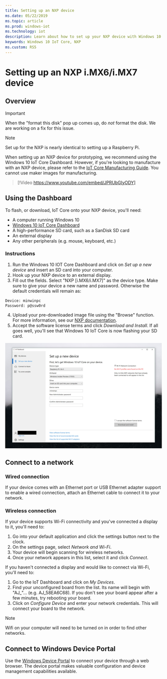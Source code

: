 ```yaml
---
title: Setting up an NXP device
ms.date: 05/22/2019
ms.topic: article
ms.prod: windows-iot
ms.technology: iot
description: Learn about how to set up your NXP device with Windows 10 IoT Core. Use the dashboard, connect to a network, and connect to Windows Device Portal.
keywords: Windows 10 IoT Core, NXP
ms.custom: RS5
---
```


# Setting up an NXP i.MX6/i.MX7 device

## Overview
> [!IMPORTANT]
> When the "format this disk" pop up comes up, do _not_ format the disk. We are working on a fix for this issue.

> [!NOTE]
> Set up for the NXP is nearly identical to setting up a Raspberry Pi.

When setting up an NXP device for prototyping, we recommend using the Windows 10 IoT Core Dashboard. However, if you're looking to manufacture with an NXP device, please refer to the [IoT Core Manufacturing Guide](/windows-hardware/manufacture/iot/iot-core-manufacturing-guide). You cannot use maker images for manufacturing.
<br>
> [!Video https://www.youtube.com/embed/JPRUbGIyODY]

## Using the Dashboard

To flash, or download, IoT Core onto your NXP device, you'll need:
* A computer running Windows 10
* [Windows 10 IoT Core Dashboard](/windows/iot-core/downloads)
* A high-performance SD card, such as a SanDisk SD card
* An external display
* Any other peripherals (e.g. mouse, keyboard, etc.)

### Instructions

1. Run the Windows 10 IOT Core Dashboard and click on *Set up a new device* and insert an SD card into your computer.
2. Hook up your NXP device to an external display.
3. Fill out the fields. Select "NXP [i.MX6/i.MX7]" as the device type. Make sure to give your device a new name and password. Otherwise the default credentials will remain as:

```
Device: minwinpc
Password: p@ssw0rd
```

4. Upload your pre-downloaded image file using the "Browse" function. For more information, see our [NXP documentation](/windows/iot-core/learn-about-hardware/iotnxp).
5. Accept the software license terms and click *Download and Install*. If all goes well, you'll see that Windows 10 IoT Core is now flashing your SD card.

![Dashboard screenshot](../media/DeviceSetup/Dashboard-Screenshot.jpg)


## Connect to a network
### Wired connection
If your device comes with an Ethernet port or USB Ethernet adapter support to enable a wired connection, attach an Ethernet cable to connect it to your network.

### Wireless connection
If your device supports Wi-Fi connectivity and you've connected a display to it, you'll need to:

1. Go into your default application and click the settings button next to the clock.
2. On the settings page, select _Network and Wi-Fi_.
3. Your device will begin scanning for wireless networks.
4. Once your network appears in this list, select it and click _Connect_.

If you haven't connected a display and would like to connect via Wi-Fi, you'll need to:

1. Go to the IoT Dashboard and click on _My Devices_.
2. Find your unconfigured board from the list. Its name will begin with "AJ_"... (e.g. AJ_58EA6C68). If you don't see your board appear after a few minutes, try rebooting your board.
3. Click on _Configure Device_ and enter your network credentials. This will connect your board to the network.

> [!NOTE]
> Wifi on your computer will need to be turned on in order to find other networks.

## Connect to Windows Device Portal

Use the [Windows Device Portal](../manage-your-device/DevicePortal.md) to connect your device through a web browser. The device portal makes valuable configuration and device management capabilities available.
